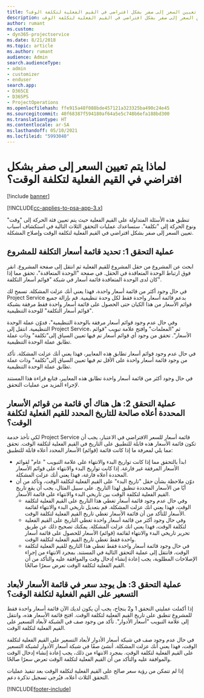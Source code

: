 ```yaml
---
title: لماذا يتم تعيين السعر إلى صفر بشكل افتراضي في القيم الفعلية لتكلفة الوقت؟
description: استكشاف الأخطاء وإصلاحها عند تعيين السعر إلى صفر بشكل افتراضي في القيم الفعلية لتكلفة الوقت.
author: rumant
ms.custom:
- dyn365-projectservice
ms.date: 8/21/2018
ms.topic: article
ms.author: rumant
audience: Admin
search.audienceType:
- admin
- customizer
- enduser
search.app:
- D365CE
- D365PS
- ProjectOperations
ms.openlocfilehash: ffe915a48f088bde457121a323325ba490c24e45
ms.sourcegitcommit: 40f68387f594180af64a5e5c748b6efa188bd300
ms.translationtype: HT
ms.contentlocale: ar-SA
ms.lasthandoff: 05/10/2021
ms.locfileid: "5993040"
---
```

# <a name="why-is-the-price-defaulting-to-zero-on-time-cost-actuals"></a>لماذا يتم تعيين السعر إلى صفر بشكل افتراضي في القيم الفعلية لتكلفة الوقت؟

[!include [banner](../includes/psa-now-project-operations.md)]

[!INCLUDE[cc-applies-to-psa-app-3.x](../includes/cc-applies-to-psa-app-3x.md)]

تنطبق هذه الأسئلة المتداولة على القيم الفعلية حيث يتم تعيين فئة الحركة إلى "وقت" ونوع الحركة إلى "تكلفة"‬. ستساعدك عمليات التحقق الثلاث التالية في استكشاف أسباب تعيين السعر إلى صفر بشكل افتراضي في القيم الفعلية لتكلفة الوقت وإصلاح المشكلة.
 
## <a name="check-1-identify-the-cost-price-list-for-the-project"></a>عملية التحقق 1: تحديد قائمة أسعار التكلفة للمشروع

ابحث عن المشروع من حقل المشروع للقيم الفعلية ثم انتقل إلى صفحة المشروع. انقر فوق ارتباط الوحدة المتعاقدة‬ في الحقل. في صفحة "الوحدة المتعاقدة‬"، تحقق مما إذا كان لدى الوحدة المتعاقدة‬ قائمة أسعار في شبكة "قوائم أسعار التكلفة".

في حال وجود أكثر من قائمة أسعار واحدة، فهذا يعني أنك عزلت المشكلة. تسمح لك Project Service بدعم قائمة أسعار واحدة فقط لكل وحدة تنظيمية. قم بإزالة جميع قوائم الأسعار من هذا الكيان حتى الحصول على قائمة أسعار واحدة فقط مرفقة بشبكة "قوائم أسعار التكلفة" للوحدة التنظيمية.

وفي حال عدم وجود قوائم أسعار مرفقة بالوحدة التنظيمية"، فدوّن عملة الوحدة التنظيمية. انتقل إلى Project Service، ثم "المعلمات" وافتح علامة تبويب "قوائم الأسعار". تحقق من وجود أي قوائم أسعار تم فيها تعيين السياق إلى"تكلفة" وذات عملة تطابق عملة الوحدة التنظيمية.
 
في حال عدم وجود قوائم أسعار تطابق هذه المعايير، فهذا يعني أنك عزلت المشكلة. تأكد من وجود قائمة أسعار واحدة على الأقل تم فيها تعيين السياق إلى"تكلفة" وذات عملة تطابق عملة الوحدة التنظيمية.

في حال وجود أكثر من قائمة أسعار واحدة تطابق هذه المعايير، فتابع قراءة هذا المستند لإجراء المزيد من عمليات التحقق.

## <a name="check-2-are-any-of-the-price-lists-identified-above-valid-for-the-specific-date-of-the-time-cost-actual"></a>عملية التحقق 2: هل هناك أي قائمة من قوائم الأسعار المحددة أعلاه صالحة للتاريخ المحدد للقيم الفعلية لتكلفة الوقت؟

لكي تأخذ خدمة Project Service قائمة أسعار للسعر الافتراضي في الاعتبار، يجب أن تكون قائمة الأسعار هذه قابلة للتطبيق على التاريخ في القيم الفعلية لتكلفة الوقت. تحقق مما يلي لمعرفة ما إذا كانت قائمة (قوائم) الأسعار المحدد أعلاه قابلة للتطبيق:

- ابدأ بالتحقق مما إذا كانت تواريخ البدء والانتهاء على علامة التبويب " عام" لقوائم الأسعار المرفقة غير فارغة. إذا كانت تواريخ البدء والانتهاء على قوائم الأسعار المحددة أعلاه فارغة، فهذا يعني أنك عزلت المشكلة. 
- دوّن ملاحظة بشأن حقل "تاريخ البدء" على القيم الفعلية لتكلفة الوقت، وتأكد من أن أيًا من الأسعار المحددة تنطبق لهذا التاريخ. على سبيل المثال، يجب أن يقع تاريخ القيم الفعلية لتكلفة الوقت بين تاريخي البدء والانتهاء على قائمة الأسعار. 
    - وفي حال عدم وجود قائمة أسعار تغطي هذا التاريخ على القيم الفعلية لتكلفة الوقت، فهذا يعني انك عزلت المشكلة. قم بتعديل تاريخي البدء والانتهاء لقائمة الأسعار للتأكد من أن قائمة الأسعار تغطي تاريخ القيم الفعلية لتكلفة الوقت. 
    - وفي حال وجود أكثر من قائمة أسعار واحدة تغطي التاريخ على القيم الفعلية لتكلفة الوقت، فهذا يعني انك عزلت المشكلة. يمكنك تصحيح ذلك عن طريق تحرير تاريخي البدء والانتهاء لقائمة (قوائم) الأسعار للحصول على قائمة أسعار واحدة فقط تغطي تاريخ القيم الفعلية لتكلفة الوقت. 
    - في حال وجود قائمة أسعار واحدة فقط تغطي هذا التاريخ للقيم الفعلية لتكلفة الوقت، فانتقل إلى عملية التحقق التالية في المستند.
بمجرد الانتهاء من إجراء الإصلاحات المطلوبة، يجب إعادة إنشاء إدخال وقت والموافقة عليه والتأكد من أن القيم الفعلية لتكلفة الوقت تعرض سعرًا صالحًا.

## <a name="check-3-is-there-a-price-in-the-price-list-for-the-pricing-dimensions-on-the-time-cost-actual"></a>عملية التحقق 3: هل يوجد سعر في قائمة الأسعار لأبعاد التسعير على القيم الفعلية لتكلفة الوقت؟

إذا أكملت عمليتي التحقق 1 و2 بنجاح، يجب أن يكون لديك الآن قائمة أسعار واحدة فقط للمشروع تنطبق على تاريخ القيم الفعلية لتكلفة الوقت. افتح قائمة الأسعار هذه، وانتقل إلى علامة التبويب "أسعار الأدوار". تأكد من وجود صف في الشبكة لأبعاد التسعير على القيم الفعلية لتكلفة الوقت.

في حال عدم وجود صف في شبكة أسعار الأدوار لأبعاد التسعير على القيم الفعلية لتكلفة الوقت، فهذا يعني أنك عزلت المشكلة. أنشئ صفًا في شبكة أسعار الأدوار لشبكة التسعير على القيم الفعلية لتكلفة الوقت. بمجرد الانتهاء من ذلك، يجب إعادة إنشاء إدخال الوقت والموافقة عليه والتأكد من أن القيم الفعلية لتكلفة الوقت تعرض سعرًا صالحًا.
 
إذا لم تتمكن من رؤية سعر صالح على القيم الفعلية لتكلفة الوقت بعد تنفيذ عمليات التحقق الثلاث أعلاه، فيُرجى تسجيل تذكرة دعم.





[!INCLUDE[footer-include](../includes/footer-banner.md)]
